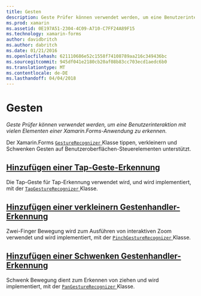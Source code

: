 ```yaml
---
title: Gesten
description: Geste Prüfer können verwendet werden, um eine Benutzerinteraktion mit vielen Elementen einer Xamarin.Forms-Anwendung zu erkennen.
ms.prod: xamarin
ms.assetid: 0E197A51-2304-4C09-A710-C7FF24A89F15
ms.technology: xamarin-forms
author: davidbritch
ms.author: dabritch
ms.date: 01/21/2016
ms.openlocfilehash: 621110686e52c1558f74108789aa216c349436bc
ms.sourcegitcommit: 945df041e2180cb20af08b83cc703ecd1aedc6b0
ms.translationtype: MT
ms.contentlocale: de-DE
ms.lasthandoff: 04/04/2018
---
```

# <a name="gestures"></a>Gesten

_Geste Prüfer können verwendet werden, um eine Benutzerinteraktion mit vielen Elementen einer Xamarin.Forms-Anwendung zu erkennen._

Der Xamarin.Forms [ `GestureRecognizer` ](https://developer.xamarin.com/api/type/Xamarin.Forms.GestureRecognizer/) Klasse tippen, verkleinern und Schwenken Gesten auf Benutzeroberflächen-Steuerelementen unterstützt.

## <a name="adding-a-tap-gesture-recognizertapmd"></a>[Hinzufügen einer Tap-Geste-Erkennung](tap.md)

Die Tap-Geste für Tap-Erkennung verwendet wird, und wird implementiert, mit der [ `TapGestureRecognizer` ](https://developer.xamarin.com/api/type/Xamarin.Forms.TapGestureRecognizer/) Klasse.

## <a name="adding-a-pinch-gesture-recognizerpinchmd"></a>[Hinzufügen einer verkleinern Gestenhandler-Erkennung](pinch.md)

Zwei-Finger Bewegung wird zum Ausführen von interaktiven Zoom verwendet und wird implementiert, mit der [ `PinchGestureRecognizer` ](https://developer.xamarin.com/api/type/Xamarin.Forms.PinchGestureRecognizer/) Klasse.

## <a name="adding-a-pan-gesture-recognizerpanmd"></a>[Hinzufügen einer Schwenken Gestenhandler-Erkennung](pan.md)

Schwenk Bewegung dient zum Erkennen von ziehen und wird implementiert, mit der [ `PanGestureRecognizer` ](https://developer.xamarin.com/api/type/Xamarin.Forms.PanGestureRecognizer/) Klasse.


